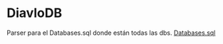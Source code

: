 # DiavloDB
Parser para el Databases.sql donde están todas las dbs.
[Databases.sql](https://www.mediafire.com/file/92p7ospe8q5svga/Databases.sql/file)
